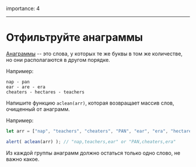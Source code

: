 importance: 4

---

# Отфильтруйте анаграммы

[Анаграммы](https://ru.wikipedia.org/wiki/%D0%90%D0%BD%D0%B0%D0%B3%D1%80%D0%B0%D0%BC%D0%BC%D0%B0) -- это слова, у которых те же буквы в том же количестве, но они располагаются в другом порядке.

Например:

```
nap - pan
ear - are - era
cheaters - hectares - teachers
```

Напишите функцию `aclean(arr)`, которая возвращает массив слов, очищенный от анаграмм.

Например:

```js
let arr = ["nap", "teachers", "cheaters", "PAN", "ear", "era", "hectares"];

alert( aclean(arr) ); // "nap,teachers,ear" or "PAN,cheaters,era"
```

Из каждой группы анаграмм должно остаться только одно слово, не важно какое.

